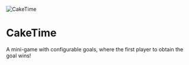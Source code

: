 ![CakeTime](https://raw.githubusercontent.com/c0wg0d/CakeTime/master/CakeTime.png)

CakeTime
========

A mini-game with configurable goals, where the first player to obtain the goal wins!

